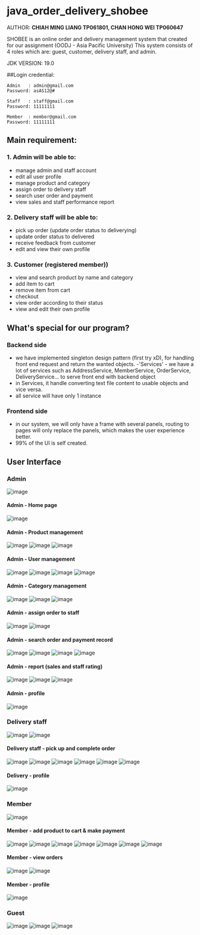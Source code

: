 # java_order_delivery_shobee
AUTHOR: **CHIAH MING LIANG TP061801, CHAN HONG WEI TP060647**

SHOBEE is an online order and delivery management system that created for our assignment (OODJ - Asia Pacific University)
This system consists of 4 roles which are: guest, customer, delivery staff, and admin.

JDK VERSION: 19.0

##Login credential:
```text
Admin   : admin@gmail.com
Password: asAS12@#

Staff   : staff@gmail.com
Password: 11111111

Member  : member@gmail.com
Password: 11111111
```

## Main requirement:
### 1. Admin will be able to:
- manage admin and staff account
- edit all user profile
- manage product and category
- assign order to delivery staff
- search user order and payment
- view sales and staff performance report

### 2. Delivery staff will be able to:
- pick up order (update order status to deliverying)
- update order status to delivered
- receive feedback from customer
- edit and view their own profile

### 3. Customer (registered member))
- view and search product by name and category
- add item to cart
- remove item from cart
- checkout
- view order according to their status
- view and edit their own profile

## What's special for our program?
### Backend side
- we have implemented singleton design pattern (first try xD), for handling front end request and return the wanted objects.
 -'Services' - we have a lot of services such as AddressService, MemberService, OrderService, DeliveryService... to serve front end with backend object
 - in Services, it handle converting text file content to usable objects and vice versa.
 - all service will have only 1 instance

### Frontend side
- in our system, we will only have a frame with several panels, routing to pages will only replace the panels, which makes the user experience better.
- 99% of the UI is self created.

## User Interface
### Admin
![image](https://user-images.githubusercontent.com/83805050/224330225-5c0e8678-c6c5-42fa-9673-27cca7be1ca4.png)
#### Admin - Home page
![image](https://user-images.githubusercontent.com/83805050/224330281-398ad8a0-fe06-48a0-89a7-4648140a20ba.png)
#### Admin - Product management
![image](https://user-images.githubusercontent.com/83805050/224330505-2847c18b-e858-462f-9864-a5d1fccdc8dd.png)
![image](https://user-images.githubusercontent.com/83805050/224331134-1ec24c04-8fc8-4aa8-ad3a-020f702898ca.png)
![image](https://user-images.githubusercontent.com/83805050/224331117-307673bf-da2f-43c3-ac18-fbb27fad7720.png)
#### Admin - User management
![image](https://user-images.githubusercontent.com/83805050/224331696-94d58740-6c03-43d2-88ed-68b9c88b4753.png)
![image](https://user-images.githubusercontent.com/83805050/224331710-2ee57f96-beef-4d87-91fa-ee2edc0536df.png)
![image](https://user-images.githubusercontent.com/83805050/224331729-6cd3ab76-067f-4a23-8ae1-970980f0ee65.png)
![image](https://user-images.githubusercontent.com/83805050/224331749-67868df8-53be-450f-ae0c-c44038e4d2bc.png)
#### Admin - Category management
![image](https://user-images.githubusercontent.com/83805050/224331780-609cf9f8-da61-43a2-b70d-1fb0c7d16a30.png)
![image](https://user-images.githubusercontent.com/83805050/224331875-83079a0c-45c6-47bc-b0b6-96c73a08f100.png)
![image](https://user-images.githubusercontent.com/83805050/224331881-bac73ee2-459f-4e79-8a73-1ed8cce8f179.png)
#### Admin - assign order to staff
![image](https://user-images.githubusercontent.com/83805050/224332049-83d8e273-9be7-4aef-8885-55465ddaf36a.png)
![image](https://user-images.githubusercontent.com/83805050/224332224-933294b3-b5f0-44d0-b323-3d8a8bc408cf.png)
#### Admin - search order and payment record
![image](https://user-images.githubusercontent.com/83805050/224332300-9061226c-1e03-408f-89e2-adea537a8c98.png)
![image](https://user-images.githubusercontent.com/83805050/224332322-5c3bbef5-8a20-4735-96a6-08926be63269.png)
![image](https://user-images.githubusercontent.com/83805050/224332338-562119e5-7864-4604-bfcf-d0efcdfe1d8d.png)
![image](https://user-images.githubusercontent.com/83805050/224332358-b149369c-f8c4-490c-9669-5113c76cb064.png)
#### Admin - report (sales and staff rating)
![image](https://user-images.githubusercontent.com/83805050/224332450-51479840-0eb7-4147-b5bf-8d6fdf428c55.png)
![image](https://user-images.githubusercontent.com/83805050/224332460-b0ec8d13-52db-4b8b-aeba-2300f8dca0f6.png)
![image](https://user-images.githubusercontent.com/83805050/224332478-6776ff1e-75a3-4ef9-9cb8-0d5e836d473a.png)
#### Admin - profile
![image](https://user-images.githubusercontent.com/83805050/224332492-884f35c4-ed4d-4c39-9550-fc36665a2e23.png)


### Delivery staff
![image](https://user-images.githubusercontent.com/83805050/224332656-3617548e-2e25-4799-8b5c-d0608099b052.png)
![image](https://user-images.githubusercontent.com/83805050/224332750-7b565902-dd92-43c1-bfe7-9b7b1add44d5.png)

#### Delivery staff - pick up and complete order
![image](https://user-images.githubusercontent.com/83805050/224332716-8699912b-b4ac-4b7d-8bea-7f6a4e660a37.png)
![image](https://user-images.githubusercontent.com/83805050/224332788-36aa4960-9458-41ed-b2f7-4fb6162bd93f.png)
![image](https://user-images.githubusercontent.com/83805050/224332804-5481cba6-0cea-4181-aaca-cd7b3328dc19.png)
![image](https://user-images.githubusercontent.com/83805050/224332902-02deb140-20cd-4454-b529-25172471195c.png)
![image](https://user-images.githubusercontent.com/83805050/224332910-c4447ff0-2e48-43fe-8529-7b2b017d6bf6.png)
![image](https://user-images.githubusercontent.com/83805050/224332935-848a231f-aa91-4a5a-848b-3dc783a9a49a.png)

#### Delivery - profile
![image](https://user-images.githubusercontent.com/83805050/224332982-9a750290-2b6e-470f-ad40-3667d5316e1b.png)


### Member
![image](https://user-images.githubusercontent.com/83805050/224333049-1c47e87d-03f6-459d-8ca4-5535e7e734a6.png)
#### Member - add product to cart & make payment
![image](https://user-images.githubusercontent.com/83805050/224333097-e7b3a3d0-3ddf-4812-bb9d-57506d4404cd.png)
![image](https://user-images.githubusercontent.com/83805050/224333114-f590566a-cc8e-4cdb-a27c-d07a4d505095.png)
![image](https://user-images.githubusercontent.com/83805050/224333134-c54aed2c-3774-4028-bb27-a7464167aae6.png)
![image](https://user-images.githubusercontent.com/83805050/224333147-2973484e-8784-403c-9952-c43869ed4ba6.png)
![image](https://user-images.githubusercontent.com/83805050/224333157-e55880b7-7c6c-4946-849d-e3f63e9ca2a0.png)
![image](https://user-images.githubusercontent.com/83805050/224333178-f0ad2750-becb-40f2-b3b5-eb14da14b56f.png)
![image](https://user-images.githubusercontent.com/83805050/224333227-b31bbb76-f290-409d-9eee-7ba7fae0fdfb.png)
#### Member - view orders
![image](https://user-images.githubusercontent.com/83805050/224333299-5cd65e5f-aaa2-4fbe-99de-e272044c16f8.png)
![image](https://user-images.githubusercontent.com/83805050/224333311-8d50f14e-8e92-43c3-a00b-ad7e5649a71c.png)
#### Member - profile
![image](https://user-images.githubusercontent.com/83805050/224333365-72d1974c-abfa-4f94-af25-952433d6ee5b.png)

### Guest
![image](https://user-images.githubusercontent.com/83805050/224333397-2144094c-feff-4c56-9075-b101beac416d.png)
![image](https://user-images.githubusercontent.com/83805050/224333412-c83f49e3-b3e6-4067-9c14-32aa8e85dd78.png)
![image](https://user-images.githubusercontent.com/83805050/224333423-3995846a-d803-4e5e-b4ae-4f1b1404a94f.png)



